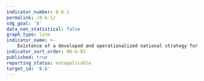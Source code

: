 ```yaml
---
indicator_number: 8.b.1
permalink: /8-b-1/
sdg_goal: '8'
data_non_statistical: false
graph_type: line
indicator_name: >-
    Existence of a developed and operationalized national strategy for youth employment, as a distinct strategy or as part of a national employment strategy
indicator_sort_order: 08-b-01
published: true
reporting_status: notapplicable
target_id: '8.b'
---
```

